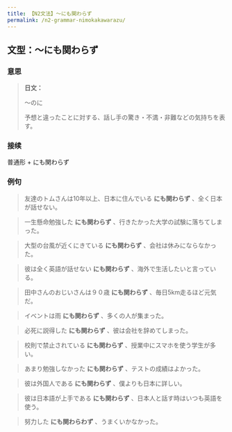 ```yaml
---
title: 【N2文法】〜にも関わらず
permalink: /n2-grammar-nimokakawarazu/
---
```


## 文型：〜にも関わらず

### 意思

> **日文：**
> 
> 〜のに
> 
> 予想と違ったことに対する、話し手の驚き・不満・非難などの気持ちを表す。


### 接续

普通形 + にも関わらず

### 例句

> 友達のトムさんは10年以上、日本に住んでいる **にも関わらず** 、全く日本が話せない。

> 一生懸命勉強した **にも関わらず** 、行きたかった大学の試験に落ちてしまった。

> 大型の台風が近くにきている **にも関わらず** 、会社は休みにならなかった。

> 彼は全く英語が話せない **にも関わらず** 、海外で生活したいと言っている。

> 田中さんのおじいさんは９０歳 **にも関わらず** 、毎日5km走るほど元気だ。

> イベントは雨 **にも関わらず** 、多くの人が集まった。

> 必死に説得した **にも関わらず** 、彼は会社を辞めてしまった。

> 校則で禁止されている **にも関わらず** 、授業中にスマホを使う学生が多い。

> あまり勉強しなかった **にも関わらず** 、テストの成績はよかった。

> 彼は外国人である **にも関わらず** 、僕よりも日本に詳しい。

> 彼は日本語が上手である **にも関わらず** 、日本人と話す時はいつも英語を使う。

> 努力した **にも関わらわず** 、うまくいかなかった。

